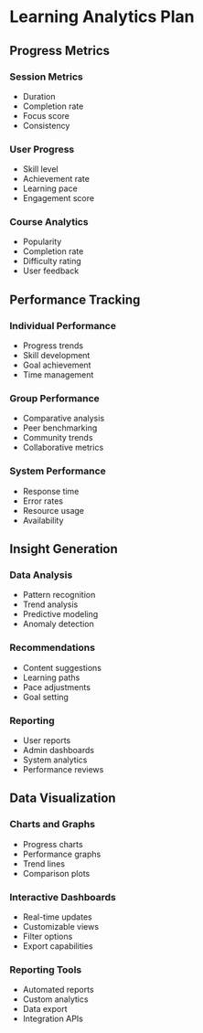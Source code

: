 # Learning Analytics Plan

## Progress Metrics

### Session Metrics
- Duration
- Completion rate
- Focus score
- Consistency

### User Progress
- Skill level
- Achievement rate
- Learning pace
- Engagement score

### Course Analytics
- Popularity
- Completion rate
- Difficulty rating
- User feedback

## Performance Tracking

### Individual Performance
- Progress trends
- Skill development
- Goal achievement
- Time management

### Group Performance
- Comparative analysis
- Peer benchmarking
- Community trends
- Collaborative metrics

### System Performance
- Response time
- Error rates
- Resource usage
- Availability

## Insight Generation

### Data Analysis
- Pattern recognition
- Trend analysis
- Predictive modeling
- Anomaly detection

### Recommendations
- Content suggestions
- Learning paths
- Pace adjustments
- Goal setting

### Reporting
- User reports
- Admin dashboards
- System analytics
- Performance reviews

## Data Visualization

### Charts and Graphs
- Progress charts
- Performance graphs
- Trend lines
- Comparison plots

### Interactive Dashboards
- Real-time updates
- Customizable views
- Filter options
- Export capabilities

### Reporting Tools
- Automated reports
- Custom analytics
- Data export
- Integration APIs